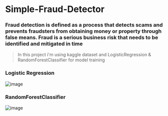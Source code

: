# Simple-Fraud-Detector

### Fraud detection is defined as a process that detects scams and prevents fraudsters from obtaining money or property through false means. Fraud is a serious business risk that needs to be identified and mitigated in time

> In this project i'm using kaggle dataset and LogisticRegression & RandomForestClassifier for model training

### Logistic Regression


 ![image](https://github.com/adamOboda/Simple-Fraud-Detector/assets/91665736/a38265e6-a8c0-4bef-8817-d8ad47e0862e)
 
### RandomForestClassifier


 ![image](https://github.com/adamOboda/Simple-Fraud-Detector/assets/91665736/f04d73f3-d705-42f8-a0a5-a91fa1fc259e)



